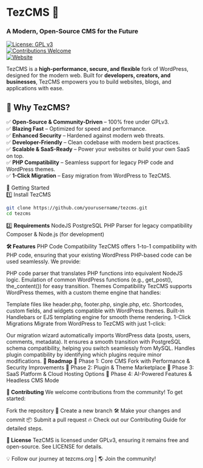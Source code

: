 # TezCMS 🚀  
### A Modern, Open-Source CMS for the Future  

[![License: GPL v3](https://img.shields.io/badge/License-GPLv3-blue.svg)](https://www.gnu.org/licenses/gpl-3.0)  
[![Contributions Welcome](https://img.shields.io/badge/Contributions-Welcome-brightgreen.svg)](#contributing)  
[![Website](https://img.shields.io/badge/Website-tezcms.org-blue)](https://tezcms.org)  

TezCMS is a **high-performance, secure, and flexible** fork of WordPress, designed for the modern web. Built for **developers, creators, and businesses**, TezCMS empowers you to build websites, blogs, and applications with ease.  

## 🌟 Why TezCMS?  
✅ **Open-Source & Community-Driven** – 100% free under GPLv3.  
✅ **Blazing Fast** – Optimized for speed and performance.  
✅ **Enhanced Security** – Hardened against modern web threats.  
✅ **Developer-Friendly** – Clean codebase with modern best practices.  
✅ **Scalable & SaaS-Ready** – Power your websites or build your own SaaS on top.  
✅ **PHP Compatibility** – Seamless support for legacy PHP code and WordPress themes.  
✅ **1-Click Migration** – Easy migration from WordPress to TezCMS.  

🚀 Getting Started  
1️⃣ Install TezCMS  
```bash
git clone https://github.com/yourusername/tezcms.git
cd tezcms
```
2️⃣ **Requirements**
NodeJS
PostgreSQL
PHP Parser for legacy compatibility
Composer & Node.js (for development)

**🛠️ Features**
PHP Code Compatibility
TezCMS offers 1-to-1 compatibility with PHP code, ensuring that your existing WordPress PHP-based code can be used seamlessly. We provide:

PHP code parser that translates PHP functions into equivalent NodeJS logic.
Emulation of common WordPress functions (e.g., get_post(), the_content()) for easy transition.
Themes Compatibility
TezCMS supports WordPress themes, with a custom theme engine that handles:

Template files like header.php, footer.php, single.php, etc.
Shortcodes, custom fields, and widgets compatible with WordPress themes.
Built-in Handlebars or EJS templating engine for smooth theme rendering.
1-Click Migrations
Migrate from WordPress to TezCMS with just 1-click:

Our migration wizard automatically imports WordPress data (posts, users, comments, metadata).
It ensures a smooth transition with PostgreSQL schema compatibility, helping you switch seamlessly from MySQL.
Handles plugin compatibility by identifying which plugins require minor modifications.
**📌 Roadmap**
📌 Phase 1: Core CMS Fork with Performance & Security Improvements
📌 Phase 2: Plugin & Theme Marketplace
📌 Phase 3: SaaS Platform & Cloud Hosting Options
📌 Phase 4: AI-Powered Features & Headless CMS Mode

**🤝 Contributing**
We welcome contributions from the community! To get started:

Fork the repository 🍴
Create a new branch 🛠️
Make your changes and commit 📦
Submit a pull request 🔥
Check out our Contributing Guide for detailed steps.

**📜 License**
TezCMS is licensed under GPLv3, ensuring it remains free and open-source. See LICENSE for details.

💡 Follow our journey at tezcms.org | 🌎 Join the community!
